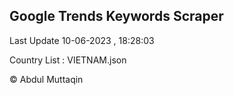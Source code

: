

## Google Trends Keywords Scraper 
 
Last Update 10-06-2023 , 18:28:03

Country List :
VIETNAM.json



© Abdul Muttaqin 
